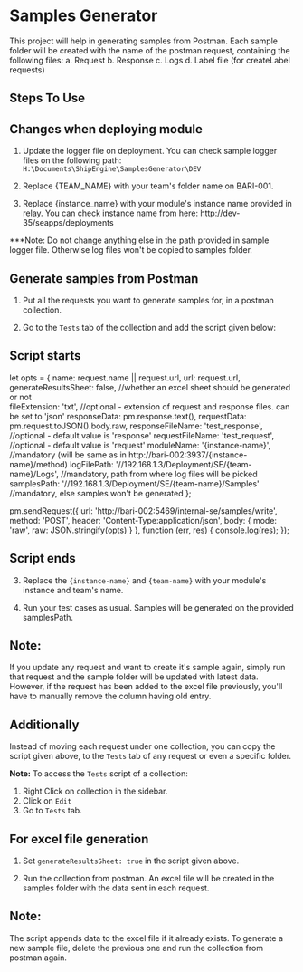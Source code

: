 # Samples Generator

This project will help in generating samples from Postman. Each sample folder will be created with the name of the postman request, containing the following files:
    a. Request
    b. Response
    c. Logs
    d. Label file (for createLabel requests)

## Steps To Use

## Changes when deploying module 

1. Update the logger file on deployment. You can check sample logger files on the following path:
`H:\Documents\ShipEngine\SamplesGenerator\DEV`

2. Replace {TEAM_NAME} with your team's folder name on BARI-001.

3. Replace {instance_name} with your module's instance name provided in relay. You can check instance name from here:
http://dev-35/seapps/deployments  

***Note: Do not change anything else in the path provided in sample logger file. Otherwise log files won't be copied to samples folder. 


## Generate samples from Postman
1. Put all the requests you want to generate samples for, in a postman collection.

2. Go to the `Tests` tab of the collection and add the script given below:

## Script starts
let opts = {
    name: request.name || request.url,
    url: request.url,
    generateResultsSheet: false, //whether an excel sheet should be generated or not   
    fileExtension: 'txt', //optional - extension of request and response files. can be set to 'json'
    responseData: pm.response.text(),
    requestData: pm.request.toJSON().body.raw, 
    responseFileName: 'test_response', //optional - default value is 'response'
    requestFileName: 'test_request',  //optional - default value is 'request'
    moduleName: '{instance-name}', //mandatory (will be same as in http://bari-002:3937/{instance-name}/method)
    logFilePath: '//192.168.1.3/Deployment/SE/{team-name}/Logs', //mandatory, path from where log files will be picked
    samplesPath: '//192.168.1.3/Deployment/SE/{team-name}/Samples' //mandatory, else samples won't be generated
};

pm.sendRequest({
    url: 'http://bari-002:5469/internal-se/samples/write',
    method: 'POST',
    header: 'Content-Type:application/json',
    body: {
        mode: 'raw',
        raw: JSON.stringify(opts)
    }
}, function (err, res) {
    console.log(res);
});
## Script ends

3. Replace the `{instance-name}` and `{team-name}` with your module's instance and team's name. 

4. Run your test cases as usual. Samples will be generated on the provided samplesPath. 

## Note: 
If you update any request and want to create it's sample again, simply run that request and the sample folder will be updated with latest data. However, if the request has been added to the excel file previously, you'll have to manually remove the column having old entry. 


## Additionally
Instead of moving each request under one collection, you can copy the script given above, to the `Tests` tab of any request or even a specific folder.

**Note:** To access the `Tests` script of a collection:
1. Right Click on collection in the sidebar.
2. Click on `Edit`
3. Go to `Tests` tab.


## For excel file generation

1. Set `generateResultsSheet: true` in the script given above. 

2. Run the collection from postman. An excel file will be created in the samples folder with the data sent in each request.

## Note: 
The script appends data to the excel file if it already exists. To generate a new sample file, delete the previous one and run the collection from postman again. 